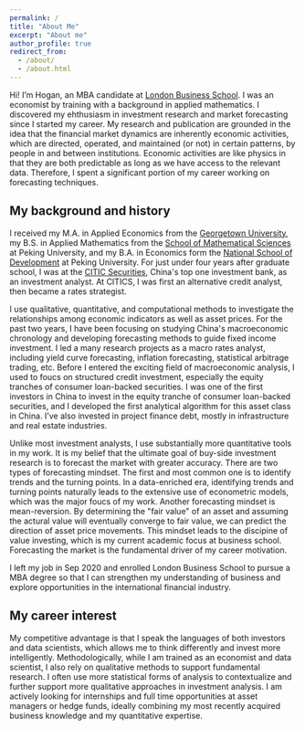 ```yaml
---
permalink: /
title: "About Me"
excerpt: "About me"
author_profile: true
redirect_from: 
  - /about/
  - /about.html
---
```


Hi! I’m Hogan, an MBA candidate at [London Business School](https://www.london.edu/masters-degrees/mba/). I was an economist by training with a background in applied mathematics. I discovered my ehthusiasm in investment research and market forecasting since I started my career. My research and publication are  grounded in the idea that the financial market dynamics are inherently economic activities, which are directed, operated, and maintained (or not) in certain patterns, by people in and between institutions. Economic activities are like physics in that they are both predictable as long as we have access to the relevant data. Therefore, I spent a significant portion of my career working on forecasting techniques.
 

## My background and history
I received my M.A. in Applied Economics from the [Georgetown University](https://econ.georgetown.edu/academics/masters-programs-in-economics/masters-in-applied-economics/), my B.S. in Applied Mathematics from the [School of Mathematical Sciences](http://english.math.pku.edu.cn/) at Peking University, and my B.A. in Economics form the [National School of Development](https://en.nsd.pku.edu.cn/) at Peking University. For just under four years after graduate school, I was at the [CITIC Securities](http://www.cs.ecitic.com/newsite/en/CorporateInformation/aboutciticsecurities/201710/t20171016_61176.html), China's top one investment bank, as an investment analyst. At CITICS, I was first an alternative credit analyst, then became a rates strategist. 

I use qualitative, quantitative, and computational methods to investigate the relationships among economic indicators as well as asset prices. For the past two years, I have been focusing on studying China's macroeconomic chronology and developing forecasting methods to guide fixed income investment. I led a many research projects as a macro rates analyst, including yield curve forecasting, inflation forecasting, statistical arbitrage trading, etc. Before I entered the exciting field of macroeconomic analysis, I used to foucs on structured credit investment, especially the equity tranches of consumer loan-backed securities. I was one of the first investors in China to invest in the equity tranche of consumer loan-backed securities, and I developed the first analytical algorithm for this asset class in China. I’ve also invested in project finance debt, mostly in infrastructure and real estate industries.

Unlike most investment analysts, I use substantially more quantitative tools in my work. It is my belief that the ultimate goal of buy-side investment research is to forecast the market with greater accuracy. There are two types of forecasting mindset. The first and most common one is to identify trends and the turning points. In a data-enriched era, identifying trends and turning points naturally leads to the extensive use of econometric models, which was the major foucs of my work. Another forecasting mindset is mean-reversion. By determining the "fair value" of an asset and assuming the actural value will eventually converge to  fair value, we can predict the direction of asset price movements. This mindset leads to the discipine of value investing, which is my current academic focus at business school. Forecasting the market is the fundamental driver of my career motivation.

I left my job in Sep 2020 and enrolled London Business School to pursue a MBA degree so that I can strengthen my understanding of business and explore opportunities in the international financial industry.

## My career interest
My competitive advantage is that I speak the languages of both investors and data scientists, which allows me to think differently and invest more intelligently. Methodologically, while I am trained as an economist and data scientist, I also rely on  qualitative methods to support fundamental research. I often use more statistical forms of analysis to contextualize and further support more qualitative approaches in investment analysis. I am actively looking for internships and full time opportunities at asset managers or hedge funds, ideally combining my most recently acquired business knowledge and my quantitative expertise. 
